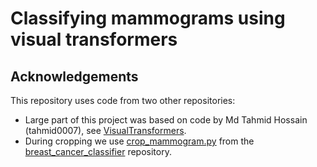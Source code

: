 # Classifying mammograms using visual transformers

## Acknowledgements
This repository uses code from two other repositories:
* Large part of this project was based on code by Md Tahmid Hossain (tahmid0007), see [VisualTransformers](https://github.com/tahmid0007/VisualTransformers).
* During cropping we use [crop_mammogram.py](https://github.com/nyukat/breast_cancer_classifier/blob/master/src/cropping/crop_mammogram.py) from the [breast_cancer_classifier](https://github.com/nyukat/breast_cancer_classifier) repository.